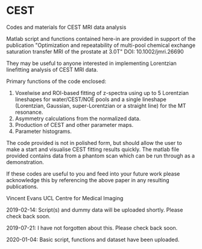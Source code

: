 # CEST
Codes and materials for CEST MRI data analysis

Matlab script and functions contained here-in are provided in support of the publication "Optimization and repeatability of multi-pool chemical exchange saturation transfer MRI of the prostate at 3.0T" DOI: 10.1002/jmri.26690

They may be useful to anyone interested in implementing Lorentzian linefitting analysis of CEST MRI data.

Primary functions of the code enclosed:

1) Voxelwise and ROI-based fitting of z-spectra using up to 5 Lorentzian lineshapes for water/CEST/NOE pools and a single lineshape (Lorentzian, Gaussian, super-Lorentzian or a straight line) for the MT resonance.
2) Asymmetry calculations from the normalized data.
3) Production of CEST and other parameter maps.
4) Parameter histograms.

The code provided is not in polished form, but should allow the user to make a start and visualise CEST fitting results quickly. The matlab file provided contains data from a phantom scan which can be run through as a demonstration.

If these codes are useful to you and feed into your future work please acknowledge this by referencing the above paper in any resulting publications.

Vincent Evans
UCL Centre for Medical Imaging

2019-02-14: Script(s) and dummy data will be uploaded shortly. Please check back soon.

2019-07-21: I have not forgotten about this. Please check back soon.

2020-01-04: Basic script, functions and dataset have been uploaded. 
